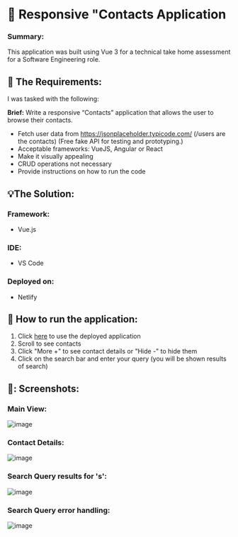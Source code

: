 # :iphone: Responsive "Contacts Application 

### Summary:
This application was built using Vue 3 for a technical take home assessment for a Software Engineering role.

## :scroll: The Requirements: 

I was tasked with the following:

**Brief:** Write a responsive “Contacts” application that allows the user to browse their contacts.

- Fetch user data from https://jsonplaceholder.typicode.com/ (/users are the contacts) (Free fake API for testing and prototyping.)
- Acceptable frameworks: VueJS, Angular or React
- Make it visually appealing
- CRUD operations not necessary
- Provide instructions on how to run the code

## 💡The Solution:

### Framework: 
- Vue.js

### IDE:
- VS Code

### Deployed on: 
- Netlify



## :open_book: How to run the application:

1. Click <a href="https://responsive-contacts-vue.netlify.app/" target="_blank">here</a> to use the deployed application
2. Scroll to see contacts
3. Click "More +" to see contact details or "Hide -" to hide them
4. Click on the search bar and enter your query (you will be shown results of search)

## 📸: Screenshots:

### Main View:
![image](https://user-images.githubusercontent.com/110363828/229181975-c7bb48e3-41f3-4c59-bc75-abf0b6110b23.png)

### Contact Details:
![image](https://user-images.githubusercontent.com/110363828/229182665-46292f6d-58f7-493d-8c8a-b61ad4d1e67c.png)

### Search Query results for 's':
![image](https://user-images.githubusercontent.com/110363828/229182783-a08eeacd-de33-49d7-adb6-bba32d1010b1.png)

### Search Query error handling:
![image](https://user-images.githubusercontent.com/110363828/229182935-4b9ff96d-2818-41da-aa68-a10fbfa095ec.png)
